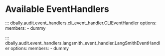 # Available EventHandlers

::: dbally.audit.event_handlers.cli_event_handler.CLIEventHandler
    options:
        members:
        - dummy

::: dbally.audit.event_handlers.langsmith_event_handler.LangSmithEventHandler
    options:
        members:
        - dummy
